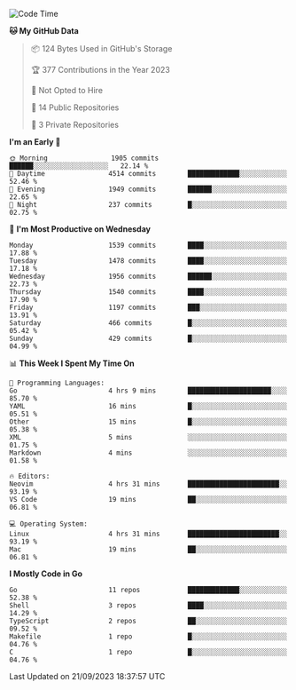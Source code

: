 <!--START_SECTION:waka-->
![Code Time](http://img.shields.io/badge/Code%20Time-151%20hrs%2054%20mins-blue)

**🐱 My GitHub Data** 

> 📦 124 Bytes Used in GitHub's Storage 
 > 
> 🏆 377 Contributions in the Year 2023
 > 
> 🚫 Not Opted to Hire
 > 
> 📜 14 Public Repositories 
 > 
> 🔑 3 Private Repositories 
 > 
**I'm an Early 🐤** 

```text
🌞 Morning                1905 commits        ██████░░░░░░░░░░░░░░░░░░░   22.14 % 
🌆 Daytime                4514 commits        █████████████░░░░░░░░░░░░   52.46 % 
🌃 Evening                1949 commits        ██████░░░░░░░░░░░░░░░░░░░   22.65 % 
🌙 Night                  237 commits         █░░░░░░░░░░░░░░░░░░░░░░░░   02.75 % 
```
📅 **I'm Most Productive on Wednesday** 

```text
Monday                   1539 commits        ████░░░░░░░░░░░░░░░░░░░░░   17.88 % 
Tuesday                  1478 commits        ████░░░░░░░░░░░░░░░░░░░░░   17.18 % 
Wednesday                1956 commits        ██████░░░░░░░░░░░░░░░░░░░   22.73 % 
Thursday                 1540 commits        ████░░░░░░░░░░░░░░░░░░░░░   17.90 % 
Friday                   1197 commits        ███░░░░░░░░░░░░░░░░░░░░░░   13.91 % 
Saturday                 466 commits         █░░░░░░░░░░░░░░░░░░░░░░░░   05.42 % 
Sunday                   429 commits         █░░░░░░░░░░░░░░░░░░░░░░░░   04.99 % 
```


📊 **This Week I Spent My Time On** 

```text
💬 Programming Languages: 
Go                       4 hrs 9 mins        █████████████████████░░░░   85.70 % 
YAML                     16 mins             █░░░░░░░░░░░░░░░░░░░░░░░░   05.51 % 
Other                    15 mins             █░░░░░░░░░░░░░░░░░░░░░░░░   05.38 % 
XML                      5 mins              ░░░░░░░░░░░░░░░░░░░░░░░░░   01.75 % 
Markdown                 4 mins              ░░░░░░░░░░░░░░░░░░░░░░░░░   01.58 % 

🔥 Editors: 
Neovim                   4 hrs 31 mins       ███████████████████████░░   93.19 % 
VS Code                  19 mins             ██░░░░░░░░░░░░░░░░░░░░░░░   06.81 % 

💻 Operating System: 
Linux                    4 hrs 31 mins       ███████████████████████░░   93.19 % 
Mac                      19 mins             ██░░░░░░░░░░░░░░░░░░░░░░░   06.81 % 
```

**I Mostly Code in Go** 

```text
Go                       11 repos            █████████████░░░░░░░░░░░░   52.38 % 
Shell                    3 repos             ████░░░░░░░░░░░░░░░░░░░░░   14.29 % 
TypeScript               2 repos             ██░░░░░░░░░░░░░░░░░░░░░░░   09.52 % 
Makefile                 1 repo              █░░░░░░░░░░░░░░░░░░░░░░░░   04.76 % 
C                        1 repo              █░░░░░░░░░░░░░░░░░░░░░░░░   04.76 % 
```




 Last Updated on 21/09/2023 18:37:57 UTC
<!--END_SECTION:waka-->
